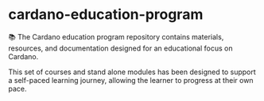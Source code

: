 # cardano-education-program

 📚 The Cardano education program repository contains materials, resources, and documentation designed for an educational focus on Cardano.

 This set of courses and stand alone modules has been designed to support a self-paced learning journey, allowing the learner to progress at their own pace.
 